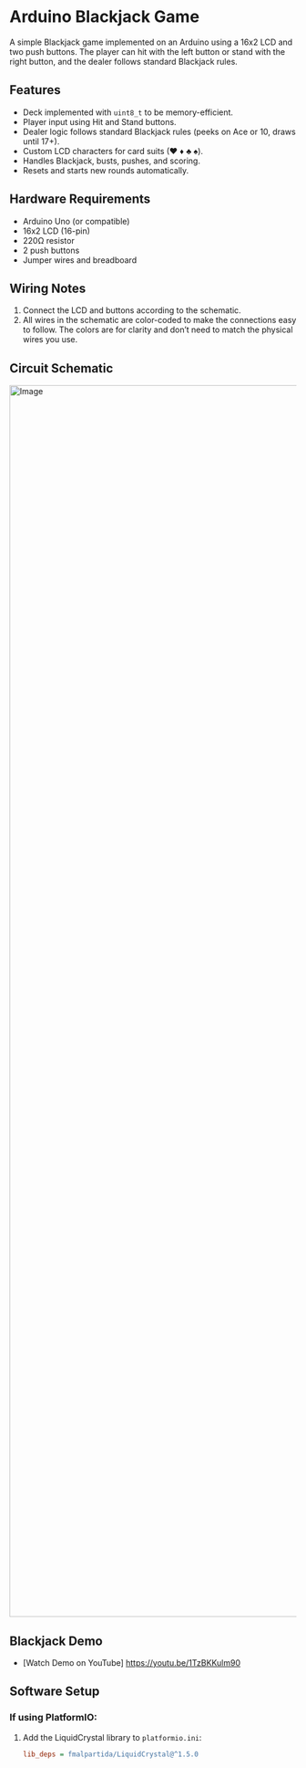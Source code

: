 # Arduino Blackjack Game
A simple Blackjack game implemented on an Arduino using a 16x2 LCD and two push buttons. The player can hit with the left button or stand with the right button, and the dealer follows standard Blackjack rules.

## Features
- Deck implemented with `uint8_t` to be memory-efficient.
- Player input using Hit and Stand buttons.
- Dealer logic follows standard Blackjack rules (peeks on Ace or 10, draws until 17+).
- Custom LCD characters for card suits (♥ ♦ ♣ ♠).
- Handles Blackjack, busts, pushes, and scoring.
- Resets and starts new rounds automatically.

## Hardware Requirements
- Arduino Uno (or compatible)
- 16x2 LCD (16-pin)
- 220Ω resistor
- 2 push buttons
- Jumper wires and breadboard

## Wiring Notes
1. Connect the LCD and buttons according to the schematic.
2. All wires in the schematic are color-coded to make the connections easy to follow. The colors are for clarity and don’t need to match the physical wires you use.

## Circuit Schematic
<img width="3000" height="2159" alt="Image" src="https://github.com/user-attachments/assets/f767935b-b2cb-4ad8-b0e5-b609f8ad3203" />

## Blackjack Demo
- [Watch Demo on YouTube] https://youtu.be/1TzBKKulm90

## Software Setup

### If using PlatformIO:
1. Add the LiquidCrystal library to `platformio.ini`:
   ```ini
   lib_deps = fmalpartida/LiquidCrystal@^1.5.0
